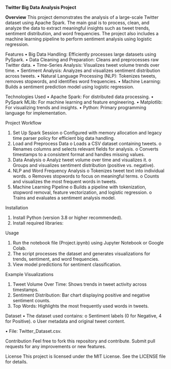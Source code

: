 <b>Twitter Big Data Analysis Project</b>

<b>Overview</b>
This project demonstrates the analysis of a large-scale Twitter dataset using Apache Spark. The main goal is to process, clean, and analyze the data to extract meaningful insights such as tweet trends, sentiment distribution, and word frequencies. The project also includes a machine learning pipeline to perform sentiment analysis using logistic regression.

Features
•	Big Data Handling: Efficiently processes large datasets using PySpark.
•	Data Cleaning and Preparation: Cleans and preprocesses raw Twitter data.
•	Time-Series Analysis: Visualizes tweet volume trends over time.
•	Sentiment Analysis: Analyzes and visualizes sentiment distribution across tweets.
•	Natural Language Processing (NLP): Tokenizes tweets, removes stopwords, and identifies word frequencies.
•	Machine Learning: Builds a sentiment prediction model using logistic regression.

Technologies Used
•	Apache Spark: For distributed data processing.
•	PySpark MLlib: For machine learning and feature engineering.
•	Matplotlib: For visualizing trends and insights.
•	Python: Primary programming language for implementation.

Project Workflow
  1.	Set Up Spark Session
    o	Configured with memory allocation and legacy time parser policy for efficient big data handling.
  2.	Load and Preprocess Data
    o	Loads a CSV dataset containing tweets.
    o	Renames columns and selects relevant fields for analysis.
    o	Converts timestamps to a consistent format and handles missing values.
  3.	Data Analysis
    o	Analyz tweet volume over time and visualizes it.
    o	Groups and visualizes sentiment distribution (positive vs. negative).
  4.	NLP and Word Frequency Analysis
    o	Tokenizes tweet text into individual words.
    o	Removes stopwords to focus on meaningful terms.
    o	Counts and visualizes the most frequent words in tweets.
  5.	Machine Learning Pipeline
    o	Builds a pipeline with tokenization, stopword removal, feature vectorization, and logistic regression.
    o	Trains and evaluates a sentiment analysis model.

Installation
1.	Install Python (version 3.8 or higher recommended).
2.	Install required libraries:

Usage
1.	Run the notebook file (Project.ipynb) using Jupyter Notebook or Google Colab.
2.	The script processes the dataset and generates visualizations for trends, sentiment, and word frequencies.
3.	View model predictions for sentiment classification.

Example Visualizations
1.	Tweet Volume Over Time: Shows trends in tweet activity across timestamps.
2.	Sentiment Distribution: Bar chart displaying positive and negative sentiment counts.
3.	Top Words: Highlights the most frequently used words in tweets.

Dataset
  •	The dataset used contains:
    o	Sentiment labels (0 for Negative, 4 for Positive).
    o	User metadata and original tweet content.
  
  •	File: Twitter_Dataset.csv.

Contribution
Feel free to fork this repository and contribute. Submit pull requests for any improvements or new features.

License
This project is licensed under the MIT License. See the LICENSE file for details.

